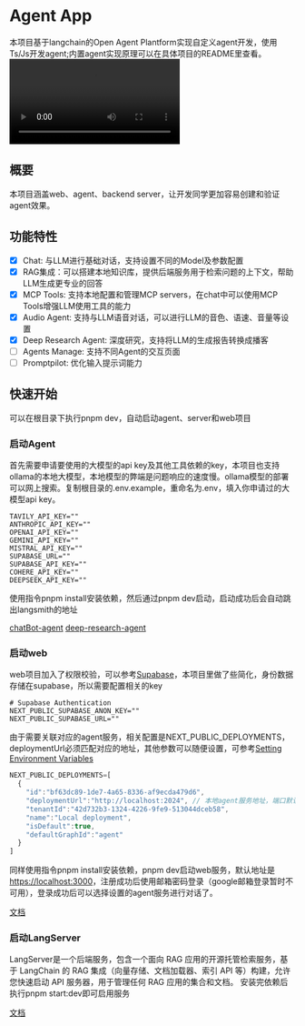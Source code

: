# Agent App

本项目基于langchain的Open Agent Plantform实现自定义agent开发，使用Ts/Js开发agent;内置agent实现原理可以在具体项目的README里查看。
<video src="https://github.com/user-attachments/assets/55960152-501e-42d4-b746-51dafc6aee01" controls="controls"></video>

## 概要
本项目涵盖web、agent、backend server，让开发同学更加容易创建和验证agent效果。

## 功能特性
- [X] Chat: 与LLM进行基础对话，支持设置不同的Model及参数配置
- [X] RAG集成：可以搭建本地知识库，提供后端服务用于检索问题的上下文，帮助LLM生成更专业的回答
- [X] MCP Tools: 支持本地配置和管理MCP servers，在chat中可以使用MCP Tools增强LLM使用工具的能力
- [X] Audio Agent: 支持与LLM语音对话，可以进行LLM的音色、语速、音量等设置
- [X] Deep Research Agent: 深度研究，支持将LLM的生成报告转换成播客
- [ ] Agents Manage: 支持不同Agent的交互页面
- [ ] Promptpilot: 优化输入提示词能力

## 快速开始
可以在根目录下执行pnpm dev，自动启动agent、server和web项目
### 启动Agent
首先需要申请要使用的大模型的api key及其他工具依赖的key，本项目也支持ollama的本地大模型，本地模型的弊端是问题响应的速度慢。ollama模型的部署可以网上搜索。复制根目录的.env.example，重命名为.env，填入你申请过的大模型api key。
```
TAVILY_API_KEY=""
ANTHROPIC_API_KEY=""
OPENAI_API_KEY=""
GEMINI_API_KEY=""
MISTRAL_API_KEY=""
SUPABASE_URL=""
SUPABASE_API_KEY=""
COHERE_API_KEY=""
DEEPSEEK_API_KEY=""
```
使用指令pnpm install安装依赖，然后通过pnpm dev启动，启动成功后会自动跳出langsmith的地址

[chatBot-agent](./apps/agents/src/react-agent/README.md)
[deep-research-agent](./apps/agents/src/deep-research-agent/README.md)

### 启动web
web项目加入了权限校验，可以参考[Supabase](https://docs.oap.langchain.com/setup/authentication#setting-up-supabase)，本项目里做了些简化，身份数据存储在supabase，所以需要配置相关的key
```
# Supabase Authentication
NEXT_PUBLIC_SUPABASE_ANON_KEY=""
NEXT_PUBLIC_SUPABASE_URL=""
```
由于需要关联对应的agent服务，相关配置是NEXT_PUBLIC_DEPLOYMENTS，deploymentUrl必须匹配对应的地址，其他参数可以随便设置，可参考[Setting Environment Variables](https://docs.oap.langchain.com/setup/agents#setting-environment-variables)
```js
NEXT_PUBLIC_DEPLOYMENTS=[
  {
    "id":"bf63dc89-1de7-4a65-8336-af9ecda479d6",
    "deploymentUrl":"http://localhost:2024", // 本地agent服务地址，端口默认是2024
    "tenantId":"42d732b3-1324-4226-9fe9-513044dceb58",
    "name":"Local deployment",
    "isDefault":true,
    "defaultGraphId":"agent"
  }
]
```
同样使用指令pnpm install安装依赖，pnpm dev启动web服务，默认地址是<https://localhost:3000>，注册成功后使用邮箱密码登录（google邮箱登录暂时不可用），登录成功后可以选择设置的agent服务进行对话了。

[文档](./apps/web/README.md)

### 启动LangServer
LangServer是一个后端服务，包含一个面向 RAG 应用的开源托管检索服务，基于 LangChain 的 RAG 集成（向量存储、文档加载器、索引 API 等）构建，允许您快速启动 API 服务器，用于管理任何 RAG 应用的集合和文档。
安装完依赖后执行pnpm start:dev即可启用服务

[文档](./apps//langserver/README.md)

